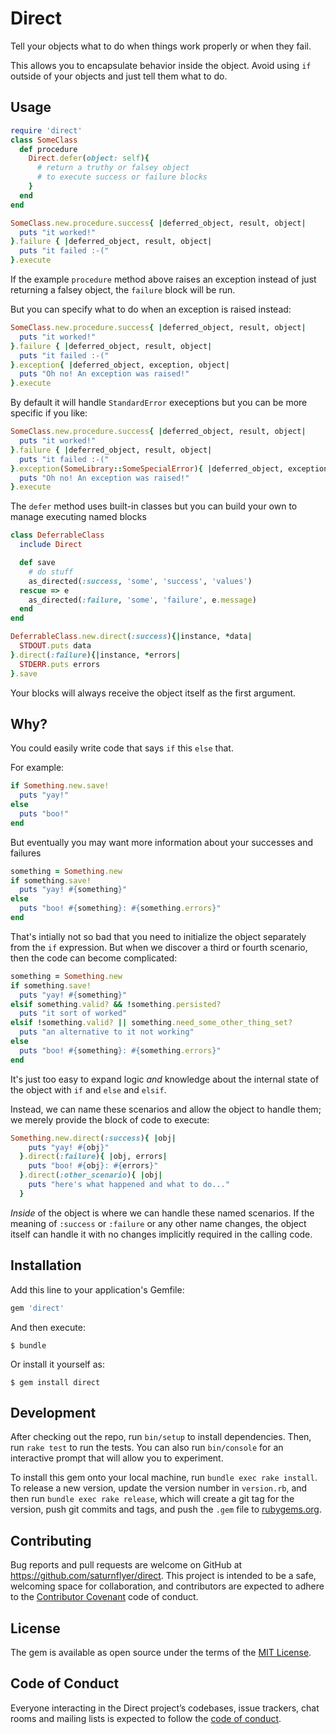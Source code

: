 # Direct

Tell your objects what to do when things work properly or when they fail.

This allows you to encapsulate behavior inside the object. Avoid using `if`
outside of your objects and just tell them what to do.

## Usage

```ruby
require 'direct'
class SomeClass
  def procedure
    Direct.defer(object: self){
      # return a truthy or falsey object
      # to execute success or failure blocks
    }
  end
end

SomeClass.new.procedure.success{ |deferred_object, result, object|
  puts "it worked!"
}.failure { |deferred_object, result, object|
  puts "it failed :-("
}.execute
```

If the example `procedure` method above raises an exception instead of just returning a falsey object, the `failure` block will be run.

But you can specify what to do when an exception is raised instead:

```ruby
SomeClass.new.procedure.success{ |deferred_object, result, object|
  puts "it worked!"
}.failure { |deferred_object, result, object|
  puts "it failed :-("
}.exception{ |deferred_object, exception, object|
  puts "Oh no! An exception was raised!"
}.execute
```

By default it will handle `StandardError` execeptions but you can be more specific if you like:

```ruby
SomeClass.new.procedure.success{ |deferred_object, result, object|
  puts "it worked!"
}.failure { |deferred_object, result, object|
  puts "it failed :-("
}.exception(SomeLibrary::SomeSpecialError){ |deferred_object, exception, object|
  puts "Oh no! An exception was raised!"
}.execute
```

The `defer` method uses built-in classes but you can build your own to manage executing named blocks

```ruby
class DeferrableClass
  include Direct

  def save
    # do stuff
    as_directed(:success, 'some', 'success', 'values')
  rescue => e
    as_directed(:failure, 'some', 'failure', e.message)
  end
end

DeferrableClass.new.direct(:success){|instance, *data|
  STDOUT.puts data
}.direct(:failure){|instance, *errors|
  STDERR.puts errors
}.save
```

Your blocks will always receive the object itself as the first argument.

## Why?

You could easily write code that says `if` this `else` that.

For example:

```ruby
if Something.new.save!
  puts "yay!"
else
  puts "boo!"
end
```

But eventually you may want more information about your successes and failures

```ruby
something = Something.new
if something.save!
  puts "yay! #{something}"
else
  puts "boo! #{something}: #{something.errors}"
end
```

That's intially not so bad that you need to initialize the object separately 
from the `if` expression. But when we discover a third or fourth scenario, then
the code can become complicated:

```ruby
something = Something.new
if something.save!
  puts "yay! #{something}"
elsif something.valid? && !something.persisted?
  puts "it sort of worked"
elsif !something.valid? || something.need_some_other_thing_set?
  puts "an alternative to it not working"
else
  puts "boo! #{something}: #{something.errors}"
end
```

It's just too easy to expand logic *and* knowledge about the internal state of
the object with `if` and `else` and `elsif`.

Instead, we can name these scenarios and allow the object to handle them; we
merely provide the block of code to execute:

```ruby
Something.new.direct(:success){ |obj|
    puts "yay! #{obj}"
  }.direct(:failure){ |obj, errors|
    puts "boo! #{obj}: #{errors}"
  }.direct(:other_scenario){ |obj|
    puts "here's what happened and what to do..."
  }
```

_Inside_ of the object is where we can handle these named scenarios. If the
meaning of `:success` or `:failure` or any other name changes, the object
itself can handle it with no changes implicitly required in the calling code.

## Installation

Add this line to your application's Gemfile:

```ruby
gem 'direct'
```

And then execute:

    $ bundle

Or install it yourself as:

    $ gem install direct

## Development

After checking out the repo, run `bin/setup` to install dependencies. Then, run `rake test` to run the tests. You can also run `bin/console` for an interactive prompt that will allow you to experiment.

To install this gem onto your local machine, run `bundle exec rake install`. To release a new version, update the version number in `version.rb`, and then run `bundle exec rake release`, which will create a git tag for the version, push git commits and tags, and push the `.gem` file to [rubygems.org](https://rubygems.org).

## Contributing

Bug reports and pull requests are welcome on GitHub at https://github.com/saturnflyer/direct. This project is intended to be a safe, welcoming space for collaboration, and contributors are expected to adhere to the [Contributor Covenant](http://contributor-covenant.org) code of conduct.

## License

The gem is available as open source under the terms of the [MIT License](https://opensource.org/licenses/MIT).

## Code of Conduct

Everyone interacting in the Direct project’s codebases, issue trackers, chat rooms and mailing lists is expected to follow the [code of conduct](https://github.com/saturnflyer/direct/blob/master/CODE_OF_CONDUCT.md).
